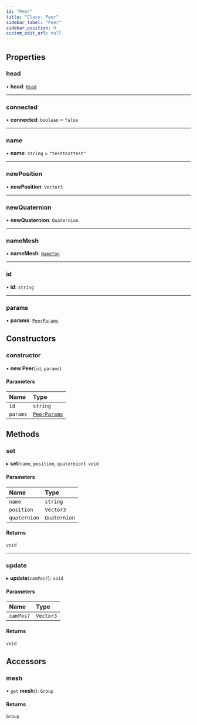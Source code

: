 ```yaml
---
id: "Peer"
title: "Class: Peer"
sidebar_label: "Peer"
sidebar_position: 0
custom_edit_url: null
---
```


## Properties

### head

• **head**: [`Head`](Head.md)

___

### connected

• **connected**: `boolean` = `false`

___

### name

• **name**: `string` = `"testtesttest"`

___

### newPosition

• **newPosition**: `Vector3`

___

### newQuaternion

• **newQuaternion**: `Quaternion`

___

### nameMesh

• **nameMesh**: [`NameTag`](NameTag.md)

___

### id

• **id**: `string`

___

### params

• **params**: [`PeerParams`](../modules.md#peerparams-42)

## Constructors

### constructor

• **new Peer**(`id`, `params`)

#### Parameters

| Name | Type |
| :------ | :------ |
| `id` | `string` |
| `params` | [`PeerParams`](../modules.md#peerparams-42) |

## Methods

### set

▸ **set**(`name`, `position`, `quaternion`): `void`

#### Parameters

| Name | Type |
| :------ | :------ |
| `name` | `string` |
| `position` | `Vector3` |
| `quaternion` | `Quaternion` |

#### Returns

`void`

___

### update

▸ **update**(`camPos?`): `void`

#### Parameters

| Name | Type |
| :------ | :------ |
| `camPos?` | `Vector3` |

#### Returns

`void`

## Accessors

### mesh

• `get` **mesh**(): `Group`

#### Returns

`Group`
